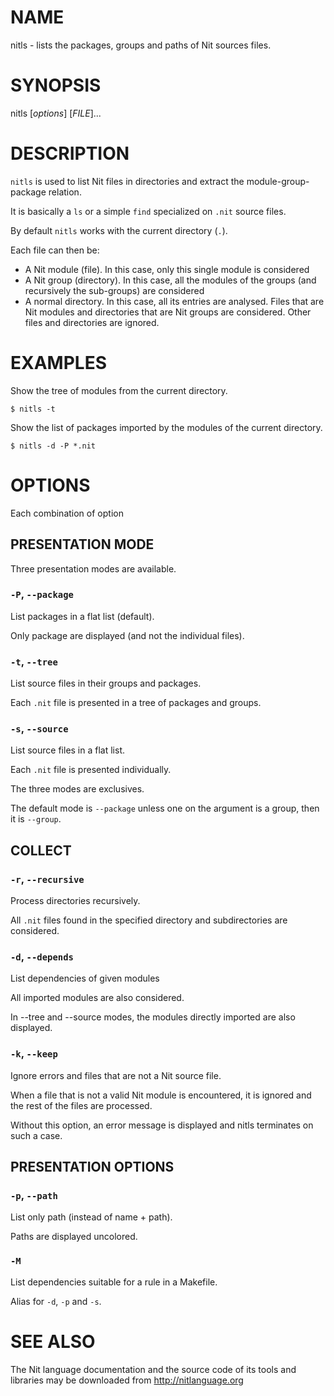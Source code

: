 # NAME

nitls - lists the packages, groups and paths of Nit sources files.

# SYNOPSIS

nitls [*options*] [*FILE*]...

# DESCRIPTION

`nitls` is used to list Nit files in directories and extract the module-group-package relation.

It is basically a `ls` or a simple `find` specialized on `.nit` source files.

By default `nitls` works with the current directory (`.`).

Each file can then be:

* A Nit module (file).
  In this case, only this single module is considered
* A Nit group (directory).
  In this case, all the modules of the groups (and recursively the sub-groups) are considered
* A normal directory.
  In this case, all its entries are analysed.
  Files that are Nit modules and directories that are Nit groups are considered.
  Other files and directories are ignored.

# EXAMPLES

Show the tree of modules from the current directory.

    $ nitls -t

Show the list of packages imported by the modules of the current directory.

    $ nitls -d -P *.nit

# OPTIONS

Each combination of option

## PRESENTATION MODE

Three presentation modes are available.

### `-P`, `--package`
List packages in a flat list (default).

Only package are displayed (and not the individual files).

### `-t`, `--tree`
List source files in their groups and packages.

Each `.nit` file is presented in a tree of packages and groups.

### `-s`, `--source`
List source files in a flat list.

Each `.nit` file is presented individually.

The three modes are exclusives.

The default mode is `--package` unless one on the argument is a group, then it is `--group`.

## COLLECT

### `-r`, `--recursive`
Process directories recursively.

All `.nit` files found in the specified directory and subdirectories are considered.

### `-d`, `--depends`
List dependencies of given modules

All imported modules are also considered.

In --tree and --source modes, the modules directly imported are also displayed.

### `-k`, `--keep`
Ignore errors and files that are not a Nit source file.

When a file that is not a valid Nit module is encountered, it is ignored and the rest of the files are
processed.

Without this option, an error message is displayed and nitls terminates on such a case.

## PRESENTATION OPTIONS

### `-p`, `--path`
List only path (instead of name + path).

Paths are displayed uncolored.

### `-M`
List dependencies suitable for a rule in a Makefile.

Alias for `-d`, `-p` and `-s`.

# SEE ALSO

The Nit language documentation and the source code of its tools and libraries may be downloaded from <http://nitlanguage.org>
